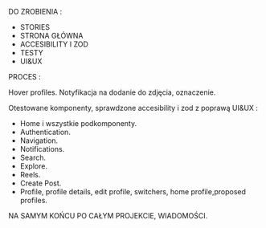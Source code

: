 DO ZROBIENIA :

- STORIES
- STRONA GŁÓWNA
- ACCESIBILITY I ZOD
- TESTY
- UI&UX

PROCES :

Hover profiles.
Notyfikacja na dodanie do zdjęcia, oznaczenie.

Otestowane komponenty, sprawdzone accesibility i zod z poprawą UI&UX :

- Home i wszystkie podkomponenty.
- Authentication.
- Navigation.
- Notifications.
- Search.
- Explore.
- Reels.
- Create Post.
- Profile, profile details, edit profile, switchers, home profile,proposed profiles.

NA SAMYM KOŃCU PO CAŁYM PROJEKCIE, WIADOMOŚCI.

